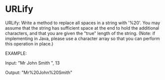 # URLify
URLify: Write a method to replace all spaces in a string with '%20'. You may assume that the string 
has sufficient space at the end to hold the additional characters, and that you are given the "true" 
length of the string. (Note: if implementing in Java, please use a character array so that you can 
perform this operation in place.)

EXAMPLE:

Input: "Mr John Smith ", 13


Output: "Mr%20John%20Smith"
